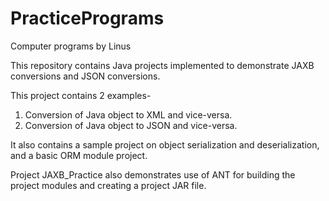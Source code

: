 # PracticePrograms
Computer programs by Linus

This repository contains Java projects implemented to demonstrate JAXB conversions and JSON conversions.

This project contains 2 examples-
1. Conversion of Java object to XML and vice-versa.
2. Conversion of Java object to JSON and vice-versa.

It also contains a sample project on object serialization and deserialization, and a basic ORM module project.

Project JAXB_Practice also demonstrates use of ANT for building the project modules and creating a project JAR file.
